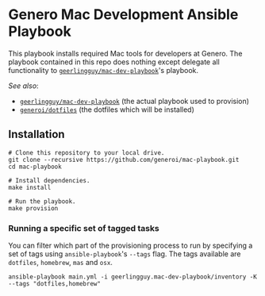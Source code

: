 # Genero Mac Development Ansible Playbook

This playbook installs required Mac tools for developers at Genero. The playbook contained in this repo does nothing except delegate all functionality to [`geerlingguy/mac-dev-playbook`](https://github.com/geerlingguy/mac-dev-playbook)'s playbook.

*See also*:

- [`geerlingguy/mac-dev-playbook`](https://github.com/geerlingguy/mac-dev-playbook) (the actual playbook used to provision)
- [`generoi/dotfiles`](https://github.com/generoi/dotfiles) (the dotfiles which will be installed)

## Installation

    # Clone this repository to your local drive.
    git clone --recursive https://github.com/generoi/mac-playbook.git
    cd mac-playbook

    # Install dependencies.
    make install

    # Run the playbook.
    make provision

### Running a specific set of tagged tasks

You can filter which part of the provisioning process to run by specifying a set of tags using `ansible-playbook`'s `--tags` flag. The tags available are `dotfiles`, `homebrew`, `mas` and `osx`.

    ansible-playbook main.yml -i geerlingguy.mac-dev-playbook/inventory -K --tags "dotfiles,homebrew"
